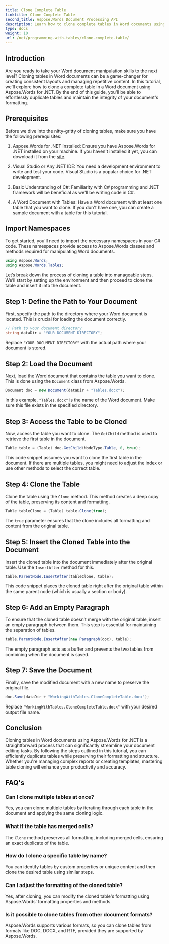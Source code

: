 ```yaml
---
title: Clone Complete Table
linktitle: Clone Complete Table
second_title: Aspose.Words Document Processing API
description: Learn how to clone complete tables in Word documents using Aspose.Words for .NET with this detailed, step-by-step tutorial.
type: docs
weight: 10
url: /net/programming-with-tables/clone-complete-table/
---
```

## Introduction

Are you ready to take your Word document manipulation skills to the next level? Cloning tables in Word documents can be a game-changer for creating consistent layouts and managing repetitive content. In this tutorial, we'll explore how to clone a complete table in a Word document using Aspose.Words for .NET. By the end of this guide, you'll be able to effortlessly duplicate tables and maintain the integrity of your document's formatting.

## Prerequisites

Before we dive into the nitty-gritty of cloning tables, make sure you have the following prerequisites:

1. Aspose.Words for .NET Installed: Ensure you have Aspose.Words for .NET installed on your machine. If you haven't installed it yet, you can download it from the [site](https://releases.aspose.com/words/net/).

2. Visual Studio or Any .NET IDE: You need a development environment to write and test your code. Visual Studio is a popular choice for .NET development.

3. Basic Understanding of C#: Familiarity with C# programming and .NET framework will be beneficial as we'll be writing code in C#.

4. A Word Document with Tables: Have a Word document with at least one table that you want to clone. If you don't have one, you can create a sample document with a table for this tutorial.

## Import Namespaces

To get started, you'll need to import the necessary namespaces in your C# code. These namespaces provide access to Aspose.Words classes and methods required for manipulating Word documents.

```csharp
using Aspose.Words;
using Aspose.Words.Tables;
```

Let’s break down the process of cloning a table into manageable steps. We’ll start by setting up the environment and then proceed to clone the table and insert it into the document.

## Step 1: Define the Path to Your Document

First, specify the path to the directory where your Word document is located. This is crucial for loading the document correctly.

```csharp
// Path to your document directory 
string dataDir = "YOUR DOCUMENT DIRECTORY";
```

Replace `"YOUR DOCUMENT DIRECTORY"` with the actual path where your document is stored.

## Step 2: Load the Document

Next, load the Word document that contains the table you want to clone. This is done using the `Document` class from Aspose.Words.

```csharp
Document doc = new Document(dataDir + "Tables.docx");
```

In this example, `"Tables.docx"` is the name of the Word document. Make sure this file exists in the specified directory.

## Step 3: Access the Table to be Cloned

Now, access the table you want to clone. The `GetChild` method is used to retrieve the first table in the document.

```csharp
Table table = (Table) doc.GetChild(NodeType.Table, 0, true);
```

This code snippet assumes you want to clone the first table in the document. If there are multiple tables, you might need to adjust the index or use other methods to select the correct table.

## Step 4: Clone the Table

Clone the table using the `Clone` method. This method creates a deep copy of the table, preserving its content and formatting.

```csharp
Table tableClone = (Table) table.Clone(true);
```

The `true` parameter ensures that the clone includes all formatting and content from the original table.

## Step 5: Insert the Cloned Table into the Document

Insert the cloned table into the document immediately after the original table. Use the `InsertAfter` method for this.

```csharp
table.ParentNode.InsertAfter(tableClone, table);
```

This code snippet places the cloned table right after the original table within the same parent node (which is usually a section or body).

## Step 6: Add an Empty Paragraph

To ensure that the cloned table doesn’t merge with the original table, insert an empty paragraph between them. This step is essential for maintaining the separation of tables.

```csharp
table.ParentNode.InsertAfter(new Paragraph(doc), table);
```

The empty paragraph acts as a buffer and prevents the two tables from combining when the document is saved.

## Step 7: Save the Document

Finally, save the modified document with a new name to preserve the original file.

```csharp
doc.Save(dataDir + "WorkingWithTables.CloneCompleteTable.docx");
```

Replace `"WorkingWithTables.CloneCompleteTable.docx"` with your desired output file name.

## Conclusion

Cloning tables in Word documents using Aspose.Words for .NET is a straightforward process that can significantly streamline your document editing tasks. By following the steps outlined in this tutorial, you can efficiently duplicate tables while preserving their formatting and structure. Whether you're managing complex reports or creating templates, mastering table cloning will enhance your productivity and accuracy.

## FAQ's

### Can I clone multiple tables at once?
Yes, you can clone multiple tables by iterating through each table in the document and applying the same cloning logic.

### What if the table has merged cells?
The `Clone` method preserves all formatting, including merged cells, ensuring an exact duplicate of the table.

### How do I clone a specific table by name?
You can identify tables by custom properties or unique content and then clone the desired table using similar steps.

### Can I adjust the formatting of the cloned table?
Yes, after cloning, you can modify the cloned table's formatting using Aspose.Words’ formatting properties and methods.

### Is it possible to clone tables from other document formats?
Aspose.Words supports various formats, so you can clone tables from formats like DOC, DOCX, and RTF, provided they are supported by Aspose.Words.
